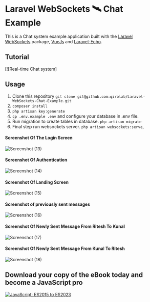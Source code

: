 # Laravel WebSockets 🛰 Chat Example

This is a Chat system example application built with the [Laravel WebSockets](https://github.com/beyondcode/laravel-websockets) package, [VueJs](https://vuejs.org/) and [Laravel-Echo](https://laravel.com/docs/5.7/broadcasting#installing-laravel-echo).

## Tutorial
[![Real-time Chat system]

## Usage

1. Clone this repository
`git clone git@github.com:qirolab/Laravel-WebSockets-Chat-Example.git`
2. `composer install`
3. `php artisan key:generate`
4. `cp .env.example .env` and configure your database in .env file.
5. Run migration to create tables in database.
`php artisan migrate`
6. Final step run websockets server.
`php artisan websockets:serve`,

#### Screenshot Of The Login Screen
![Screenshot (13)](https://user-images.githubusercontent.com/43533375/132718982-39f15b53-270e-4b9a-9399-d32bb9430976.png)

#### Screenshot Of Authentication
![Screenshot (14)](https://user-images.githubusercontent.com/43533375/132719013-6da1325f-98db-43cc-bef1-814f7069d889.png)

#### Screenshot Of Landing Screen
![Screenshot (15)](https://user-images.githubusercontent.com/43533375/132719042-5cd3fe7a-dc14-47b1-a779-9e1f65a0aaf4.png)

#### Screenshot of previously sent messages
![Screenshot (16)](https://user-images.githubusercontent.com/43533375/132719047-3a193bfd-5412-45d6-be76-ec7c8561e379.png)

#### Screenshot Of Newly Sent Message From Ritesh To Kunal
![Screenshot (17)](https://user-images.githubusercontent.com/43533375/132719049-fa445895-b17c-4313-a75b-04342d12e386.png)

#### Screenshot Of Newly Sent Message From Kunal To Ritesh
![Screenshot (18)](https://user-images.githubusercontent.com/43533375/132719037-a8e27bca-41cc-476c-81e3-050d59e3d83d.png)

## Download your copy of the eBook today and become a JavaScript pro
[![JavaScript: ES2015 to ES2023](https://i.imgur.com/YyCohWc.png)](https://qirolab.gumroad.com/l/javascript-from-es2015-to-es2023)
